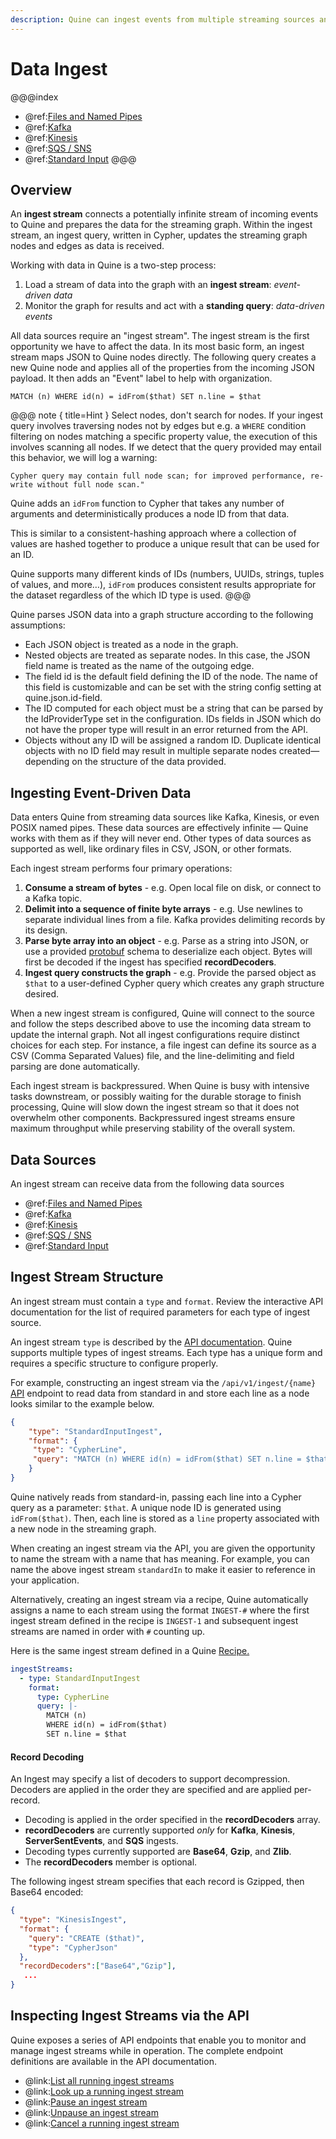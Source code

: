 ```yaml
---
description: Quine can ingest events from multiple streaming sources and data providers
---
```

# Data Ingest

@@@index

* @ref:[Files and Named Pipes](files-and-named-pipes.md)
* @ref:[Kafka](kafka.md)
* @ref:[Kinesis](kinesis.md)
* @ref:[SQS / SNS](sqs---sns.md)
* @ref:[Standard Input](stdin.md)
@@@

## Overview

An **ingest stream** connects a potentially infinite stream of incoming events to Quine and prepares the data for the streaming graph. Within the ingest stream, an ingest query, written in Cypher, updates the streaming graph nodes and edges as data is received.

Working with data in Quine is a two-step process:

1. Load a stream of data into the graph with an **ingest stream**: *event-driven data*
2. Monitor the graph for results and act with a **standing query**: *data-driven events*

All data sources require an "ingest stream". The ingest stream is the first opportunity we have to affect the data. In its most basic form, an ingest stream maps JSON to Quine nodes directly. The following query creates a new Quine node and applies all of the properties from the incoming JSON payload. It then adds an "Event" label to help with organization.

```cypher
MATCH (n) WHERE id(n) = idFrom($that) SET n.line = $that
```

@@@ note { title=Hint }
Select nodes, don't search for nodes. If your ingest query involves traversing nodes not by edges but e.g. a `WHERE` condition filtering on nodes matching a specific property value, the execution of this involves scanning all nodes. If we detect that the query provided may entail this behavior, we will log a warning:
```
Cypher query may contain full node scan; for improved performance, re-write without full node scan."
```

Quine adds an `idFrom` function to Cypher that takes any number of arguments and deterministically produces a node ID from that data.

This is similar to a consistent-hashing approach where a collection of values are hashed together to produce a unique result that can be used for an ID.

Quine supports many different kinds of IDs (numbers, UUIDs, strings, tuples of values, and more…), `idFrom` produces consistent results appropriate for the dataset regardless of the which ID type is used.
@@@

Quine parses JSON data into a graph structure according to the following assumptions:

* Each JSON object is treated as a node in the graph.
* Nested objects are treated as separate nodes. In this case, the JSON field name is treated as the name of the outgoing edge.
* The field id is the default field defining the ID of the node. The name of this field is customizable and can be set with the string config setting at quine.json.id-field.
* The ID computed for each object must be a string that can be parsed by the IdProviderType set in the configuration. IDs fields in JSON which do not have the proper type will result in an error returned from the API.
* Objects without any ID will be assigned a random ID. Duplicate identical objects with no ID field may result in multiple separate nodes created—depending on the structure of the data provided.

## Ingesting Event-Driven Data

Data enters Quine from streaming data sources like Kafka, Kinesis, or even POSIX named pipes. These data sources are effectively infinite — Quine works with them as if they will never end. Other types of data sources as supported as well, like ordinary files in CSV, JSON, or other formats.

Each ingest stream performs four primary operations:

1. **Consume a stream of bytes** - e.g. Open local file on disk, or connect to a Kafka topic.
2. **Delimit into a sequence of finite byte arrays** - e.g. Use newlines to separate individual lines from a file. Kafka provides delimiting records by its design.
3. **Parse byte array into an object** - e.g. Parse as a string into JSON, or use a provided [protobuf](https://developers.google.com/protocol-buffers) schema to deserialize each object. Bytes will first be decoded if the ingest has specified **recordDecoders**.
4. **Ingest query constructs the graph** - e.g. Provide the parsed object as `$that` to a user-defined Cypher query which creates any graph structure desired.

When a new ingest stream is configured, Quine will connect to the source and follow the steps described above to use the incoming data stream to update the internal graph. Not all ingest configurations require distinct choices for each step. For instance, a file ingest can define its source as a CSV (Comma Separated Values) file, and the line-delimiting and field parsing are done automatically.

Each ingest stream is backpressured. When Quine is busy with intensive tasks downstream, or possibly waiting for the durable storage to finish processing, Quine will slow down the ingest stream so that it does not overwhelm other components. Backpressured ingest streams ensure maximum throughput while preserving stability of the overall system.

## Data Sources

An ingest stream can receive data from the following data sources

* @ref:[Files and Named Pipes](files-and-named-pipes.md)
* @ref:[Kafka](kafka.md)
* @ref:[Kinesis](kinesis.md)
* @ref:[SQS / SNS](sqs---sns.md)
* @ref:[Standard Input](stdin.md)
  
## Ingest Stream Structure

An ingest stream must contain a `type` and `format`. Review the interactive API documentation for the list of required parameters for each type of ingest source.

An ingest stream `type` is described by the [API documentation](https://docs.quine.io/reference/rest-api.html#/paths/api-v1-ingest-name/post). Quine supports multiple types of ingest streams. Each type has a unique form and requires a specific structure to configure properly.

For example, constructing an ingest stream via the `/api/v1/ingest/{name}` [API](https://docs.quine.io/reference/rest-api.html#/paths/api-v1-ingest-name/post) endpoint to read data from standard in and store each line as a node looks similar to the example below.

```json
{
    "type": "StandardInputIngest",
    "format": {
     "type": "CypherLine",
     "query": "MATCH (n) WHERE id(n) = idFrom($that) SET n.line = $that"
    }
}
```

Quine natively reads from standard-in, passing each line into a Cypher query as a parameter: `$that`. A unique node ID is generated using `idFrom($that)`. Then, each line is stored as a `line` property associated with a new node in the streaming graph.

When creating an ingest stream via the API, you are given the opportunity to name the stream with a name that has meaning. For example, you can name the above ingest stream `standardIn` to make it easier to reference in your application.

Alternatively, creating an ingest stream via a recipe, Quine automatically assigns a name to each stream using the format `INGEST-#` where the first ingest stream defined in the recipe is `INGEST-1` and subsequent ingest streams are named in order with `#` counting up.

Here is the same ingest stream defined in a Quine [Recipe.](https://docs.quine.io/reference/recipe-ref-manual.html)

```yaml
ingestStreams:
  - type: StandardInputIngest
    format:
      type: CypherLine
      query: |-
        MATCH (n)
        WHERE id(n) = idFrom($that)
        SET n.line = $that
```

#### Record Decoding

An Ingest may specify a list of decoders to support decompression. Decoders are applied in the order they are
specified and are applied per-record.
- Decoding is applied in the order specified in the **recordDecoders** array.
- **recordDecoders** are currently supported _only_ for **Kafka**, **Kinesis**, **ServerSentEvents**, and **SQS** ingests.
- Decoding types currently supported are **Base64**, **Gzip**, and **Zlib**.
- The **recordDecoders** member is optional.

The following ingest stream specifies that each record is Gzipped, then Base64 encoded:

```json
{
  "type": "KinesisIngest",
  "format": {
    "query": "CREATE ($that)",
    "type": "CypherJson"
  },
  "recordDecoders":["Base64","Gzip"],
   ...
}
```
## Inspecting Ingest Streams via the API

Quine exposes a series of API endpoints that enable you to monitor and manage ingest streams while in operation. The complete endpoint definitions are available in the API documentation.

* @link:[List all running ingest streams](https://docs.quine.io/reference/rest-api.html#/paths/api-v1-ingest/get)
* @link:[Look up a running ingest stream](https://docs.quine.io/reference/rest-api.html#/paths/api-v1-ingest-name/get)
* @link:[Pause an ingest stream](https://docs.quine.io/reference/rest-api.html#/paths/api-v1-ingest-name--pause/put)
* @link:[Unpause an ingest stream](https://docs.quine.io/reference/rest-api.html#/paths/api-v1-ingest-name--start/put)
* @link:[Cancel a running ingest stream](https://docs.quine.io/reference/rest-api.html#/paths/api-v1-ingest-name/delete)
